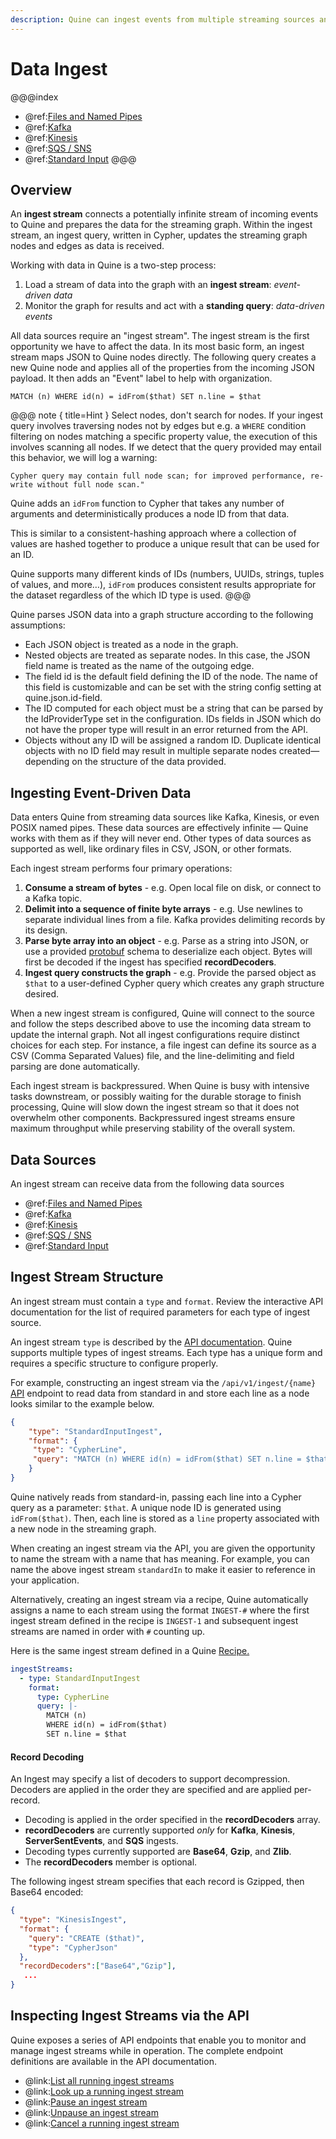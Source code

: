 ```yaml
---
description: Quine can ingest events from multiple streaming sources and data providers
---
```

# Data Ingest

@@@index

* @ref:[Files and Named Pipes](files-and-named-pipes.md)
* @ref:[Kafka](kafka.md)
* @ref:[Kinesis](kinesis.md)
* @ref:[SQS / SNS](sqs---sns.md)
* @ref:[Standard Input](stdin.md)
@@@

## Overview

An **ingest stream** connects a potentially infinite stream of incoming events to Quine and prepares the data for the streaming graph. Within the ingest stream, an ingest query, written in Cypher, updates the streaming graph nodes and edges as data is received.

Working with data in Quine is a two-step process:

1. Load a stream of data into the graph with an **ingest stream**: *event-driven data*
2. Monitor the graph for results and act with a **standing query**: *data-driven events*

All data sources require an "ingest stream". The ingest stream is the first opportunity we have to affect the data. In its most basic form, an ingest stream maps JSON to Quine nodes directly. The following query creates a new Quine node and applies all of the properties from the incoming JSON payload. It then adds an "Event" label to help with organization.

```cypher
MATCH (n) WHERE id(n) = idFrom($that) SET n.line = $that
```

@@@ note { title=Hint }
Select nodes, don't search for nodes. If your ingest query involves traversing nodes not by edges but e.g. a `WHERE` condition filtering on nodes matching a specific property value, the execution of this involves scanning all nodes. If we detect that the query provided may entail this behavior, we will log a warning:
```
Cypher query may contain full node scan; for improved performance, re-write without full node scan."
```

Quine adds an `idFrom` function to Cypher that takes any number of arguments and deterministically produces a node ID from that data.

This is similar to a consistent-hashing approach where a collection of values are hashed together to produce a unique result that can be used for an ID.

Quine supports many different kinds of IDs (numbers, UUIDs, strings, tuples of values, and more…), `idFrom` produces consistent results appropriate for the dataset regardless of the which ID type is used.
@@@

Quine parses JSON data into a graph structure according to the following assumptions:

* Each JSON object is treated as a node in the graph.
* Nested objects are treated as separate nodes. In this case, the JSON field name is treated as the name of the outgoing edge.
* The field id is the default field defining the ID of the node. The name of this field is customizable and can be set with the string config setting at quine.json.id-field.
* The ID computed for each object must be a string that can be parsed by the IdProviderType set in the configuration. IDs fields in JSON which do not have the proper type will result in an error returned from the API.
* Objects without any ID will be assigned a random ID. Duplicate identical objects with no ID field may result in multiple separate nodes created—depending on the structure of the data provided.

## Ingesting Event-Driven Data

Data enters Quine from streaming data sources like Kafka, Kinesis, or even POSIX named pipes. These data sources are effectively infinite — Quine works with them as if they will never end. Other types of data sources as supported as well, like ordinary files in CSV, JSON, or other formats.

Each ingest stream performs four primary operations:

1. **Consume a stream of bytes** - e.g. Open local file on disk, or connect to a Kafka topic.
2. **Delimit into a sequence of finite byte arrays** - e.g. Use newlines to separate individual lines from a file. Kafka provides delimiting records by its design.
3. **Parse byte array into an object** - e.g. Parse as a string into JSON, or use a provided [protobuf](https://developers.google.com/protocol-buffers) schema to deserialize each object. Bytes will first be decoded if the ingest has specified **recordDecoders**.
4. **Ingest query constructs the graph** - e.g. Provide the parsed object as `$that` to a user-defined Cypher query which creates any graph structure desired.

When a new ingest stream is configured, Quine will connect to the source and follow the steps described above to use the incoming data stream to update the internal graph. Not all ingest configurations require distinct choices for each step. For instance, a file ingest can define its source as a CSV (Comma Separated Values) file, and the line-delimiting and field parsing are done automatically.

Each ingest stream is backpressured. When Quine is busy with intensive tasks downstream, or possibly waiting for the durable storage to finish processing, Quine will slow down the ingest stream so that it does not overwhelm other components. Backpressured ingest streams ensure maximum throughput while preserving stability of the overall system.

## Data Sources

An ingest stream can receive data from the following data sources

* @ref:[Files and Named Pipes](files-and-named-pipes.md)
* @ref:[Kafka](kafka.md)
* @ref:[Kinesis](kinesis.md)
* @ref:[SQS / SNS](sqs---sns.md)
* @ref:[Standard Input](stdin.md)
  
## Ingest Stream Structure

An ingest stream must contain a `type` and `format`. Review the interactive API documentation for the list of required parameters for each type of ingest source.

An ingest stream `type` is described by the [API documentation](https://docs.quine.io/reference/rest-api.html#/paths/api-v1-ingest-name/post). Quine supports multiple types of ingest streams. Each type has a unique form and requires a specific structure to configure properly.

For example, constructing an ingest stream via the `/api/v1/ingest/{name}` [API](https://docs.quine.io/reference/rest-api.html#/paths/api-v1-ingest-name/post) endpoint to read data from standard in and store each line as a node looks similar to the example below.

```json
{
    "type": "StandardInputIngest",
    "format": {
     "type": "CypherLine",
     "query": "MATCH (n) WHERE id(n) = idFrom($that) SET n.line = $that"
    }
}
```

Quine natively reads from standard-in, passing each line into a Cypher query as a parameter: `$that`. A unique node ID is generated using `idFrom($that)`. Then, each line is stored as a `line` property associated with a new node in the streaming graph.

When creating an ingest stream via the API, you are given the opportunity to name the stream with a name that has meaning. For example, you can name the above ingest stream `standardIn` to make it easier to reference in your application.

Alternatively, creating an ingest stream via a recipe, Quine automatically assigns a name to each stream using the format `INGEST-#` where the first ingest stream defined in the recipe is `INGEST-1` and subsequent ingest streams are named in order with `#` counting up.

Here is the same ingest stream defined in a Quine [Recipe.](https://docs.quine.io/reference/recipe-ref-manual.html)

```yaml
ingestStreams:
  - type: StandardInputIngest
    format:
      type: CypherLine
      query: |-
        MATCH (n)
        WHERE id(n) = idFrom($that)
        SET n.line = $that
```

#### Record Decoding

An Ingest may specify a list of decoders to support decompression. Decoders are applied in the order they are
specified and are applied per-record.
- Decoding is applied in the order specified in the **recordDecoders** array.
- **recordDecoders** are currently supported _only_ for **Kafka**, **Kinesis**, **ServerSentEvents**, and **SQS** ingests.
- Decoding types currently supported are **Base64**, **Gzip**, and **Zlib**.
- The **recordDecoders** member is optional.

The following ingest stream specifies that each record is Gzipped, then Base64 encoded:

```json
{
  "type": "KinesisIngest",
  "format": {
    "query": "CREATE ($that)",
    "type": "CypherJson"
  },
  "recordDecoders":["Base64","Gzip"],
   ...
}
```
## Inspecting Ingest Streams via the API

Quine exposes a series of API endpoints that enable you to monitor and manage ingest streams while in operation. The complete endpoint definitions are available in the API documentation.

* @link:[List all running ingest streams](https://docs.quine.io/reference/rest-api.html#/paths/api-v1-ingest/get)
* @link:[Look up a running ingest stream](https://docs.quine.io/reference/rest-api.html#/paths/api-v1-ingest-name/get)
* @link:[Pause an ingest stream](https://docs.quine.io/reference/rest-api.html#/paths/api-v1-ingest-name--pause/put)
* @link:[Unpause an ingest stream](https://docs.quine.io/reference/rest-api.html#/paths/api-v1-ingest-name--start/put)
* @link:[Cancel a running ingest stream](https://docs.quine.io/reference/rest-api.html#/paths/api-v1-ingest-name/delete)
